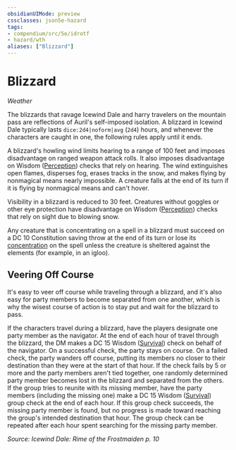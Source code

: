 ```yaml
---
obsidianUIMode: preview
cssclasses: json5e-hazard
tags:
- compendium/src/5e/idrotf
- hazard/wth
aliases: ["Blizzard"]
---
```

# Blizzard
*Weather*  

The blizzards that ravage Icewind Dale and harry travelers on the mountain pass are reflections of Auril's self-imposed isolation. A blizzard in Icewind Dale typically lasts `dice:2d4|noform|avg` (`2d4`) hours, and whenever the characters are caught in one, the following rules apply until it ends.

A blizzard's howling wind limits hearing to a range of 100 feet and imposes disadvantage on ranged weapon attack rolls. It also imposes disadvantage on Wisdom ([Perception](2-Mechanics/CLI/rules/skills.md#Perception)) checks that rely on hearing. The wind extinguishes open flames, disperses fog, erases tracks in the snow, and makes flying by nonmagical means nearly impossible. A creature falls at the end of its turn if it is flying by nonmagical means and can't hover.

Visibility in a blizzard is reduced to 30 feet. Creatures without goggles or other eye protection have disadvantage on Wisdom ([Perception](2-Mechanics/CLI/rules/skills.md#Perception)) checks that rely on sight due to blowing snow.

Any creature that is concentrating on a spell in a blizzard must succeed on a DC 10 Constitution saving throw at the end of its turn or lose its [concentration](2-Mechanics/CLI/rules/conditions.md#Concentration) on the spell unless the creature is sheltered against the elements (for example, in an igloo).

## Veering Off Course

It's easy to veer off course while traveling through a blizzard, and it's also easy for party members to become separated from one another, which is why the wisest course of action is to stay put and wait for the blizzard to pass.

If the characters travel during a blizzard, have the players designate one party member as the navigator. At the end of each hour of travel through the blizzard, the DM makes a DC 15 Wisdom ([Survival](2-Mechanics/CLI/rules/skills.md#Survival)) check on behalf of the navigator. On a successful check, the party stays on course. On a failed check, the party wanders off course, putting its members no closer to their destination than they were at the start of that hour. If the check fails by 5 or more and the party members aren't tied together, one randomly determined party member becomes lost in the blizzard and separated from the others. If the group tries to reunite with its missing member, have the party members (including the missing one) make a DC 15 Wisdom ([Survival](2-Mechanics/CLI/rules/skills.md#Survival)) group check at the end of each hour. If this group check succeeds, the missing party member is found, but no progress is made toward reaching the group's intended destination that hour. The group check can be repeated after each hour spent searching for the missing party member.

*Source: Icewind Dale: Rime of the Frostmaiden p. 10*